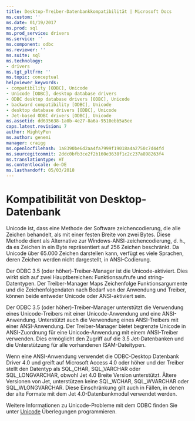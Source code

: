 ```yaml
---
title: Desktop-Treiber-Datenbankkompatibilität | Microsoft Docs
ms.custom: ''
ms.date: 01/19/2017
ms.prod: sql
ms.prod_service: drivers
ms.service: ''
ms.component: odbc
ms.reviewer: ''
ms.suite: sql
ms.technology:
- drivers
ms.tgt_pltfrm: ''
ms.topic: conceptual
helpviewer_keywords:
- compatibility [ODBC], Unicode
- Unicode [ODBC], desktop database drivers
- ODBC desktop database drivers [ODBC], Unicode
- backward compatibility [ODBC], Unicode
- desktop database drivers [ODBC], Unicode
- Jet-based ODBC drivers [ODBC], Unicode
ms.assetid: dd695638-1a0b-4e27-8a6a-9510ebb5a5ee
caps.latest.revision: 7
author: MightyPen
ms.author: genemi
manager: craigg
ms.openlocfilehash: 1a8390be6d2aa4fa7999f19018a4a2750c7d44fd
ms.sourcegitcommit: 2ddc0bfb3ce2f2b160e3638f1c2c237a898263f4
ms.translationtype: HT
ms.contentlocale: de-DE
ms.lasthandoff: 05/03/2018
---
```

# <a name="desktop-database-driver-compatibility"></a>Kompatibilität von Desktop-Datenbank
Unicode ist, dass eine Methode der Software zeichencodierung, die alle Zeichen behandelt, als mit einer festen Breite von zwei Bytes. Diese Methode dient als Alternative zur Windows-ANSI-zeichencodierung, d. h., da es Zeichen in ein Byte repräsentiert auf 256 Zeichen beschränkt. Da Unicode über 65.000 Zeichen darstellen kann, verfügt es viele Sprachen, deren Zeichen werden nicht dargestellt, in ANSI-Codierung.  
  
 Der ODBC 3.5 (oder höher)-Treiber-Manager ist die Unicode-aktiviert. Dies wirkt sich auf zwei Hauptbereichen: Funktionsaufrufe und string-Datentypen. Der Treiber-Manager Maps Zeichenfolge Funktionsargumente und die Zeichenfolgendaten nach Bedarf von der Anwendung und Treiber, können beide entweder Unicode oder ANSI-aktiviert sein.  
  
 Der ODBC 3.5 (oder höher)-Treiber-Manager unterstützt die Verwendung eines Unicode-Treibers mit einer Unicode-Anwendung und eine ANSI-Anwendung. Unterstützt auch die Verwendung eines ANSI-Treibers mit einer ANSI-Anwendung. Der Treiber-Manager bietet begrenzte Unicode in ANSI-Zuordnung für eine Unicode-Anwendung mit einem ANSI-Treiber verwenden. Dies ermöglicht den Zugriff auf die 3.5 Jet-Datenbanken und die Unterstützung für alle vorhandenen ISAM-Dateitypen.  
  
 Wenn eine ANSI-Anwendung verwendet die ODBC-Desktop Datenbank Driver 4.0 und greift auf Microsoft Access 4.0 oder höher und der Treiber stellt den Datentyp als SQL_CHAR, SQL_VARCHAR oder SQL_LONGVARCHAR, obwohl Jet 4.0 Breite Version unterstützt. Ältere Versionen von Jet, unterstützen keine SQL_WCHAR, SQL_WVARCHAR oder SQL_WLONGVARCHAR. Diese Einschränkung gilt auch in Fällen, in denen der alte Formate mit dem Jet 4.0-Datenbankmodul verwendet werden.  
  
 Weitere Informationen zu Unicode-Probleme mit dem ODBC finden Sie unter [Unicode](../../odbc/reference/develop-app/unicode.md) Überlegungen programmieren.
